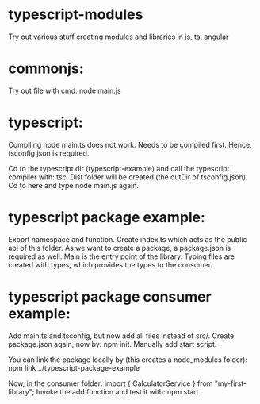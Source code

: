 # typescript-modules

Try out various stuff creating modules and libraries in js, ts, angular

# commonjs:

Try out file with cmd: node main.js

# typescript:

Compiling node main.ts does not work. Needs to be compiled first.
Hence, tsconfig.json is required.

Cd to the typescript dir (typescript-example) and call the typescript compiler with: tsc.
Dist folder will be created (the outDir of tsconfig.json). Cd to here and type node main.js again.

# typescript package example:

Export namespace and function. Create index.ts which acts as the public api of this folder.
As we want to create a package, a package.json is required as well. Main is the entry point of the library.
Typing files are created with types, which provides the types to the consumer.

# typescript package consumer example:

Add main.ts and tsconfig, but now add all files instead of src/.
Create package.json again, now by: npm init. Manually add start script.

You can link the package locally by (this creates a node_modules folder):
npm link ../typescript-package-example

Now, in the consumer folder: import { CalculatorService } from "my-first-library";
Invoke the add function and test it with: npm start
